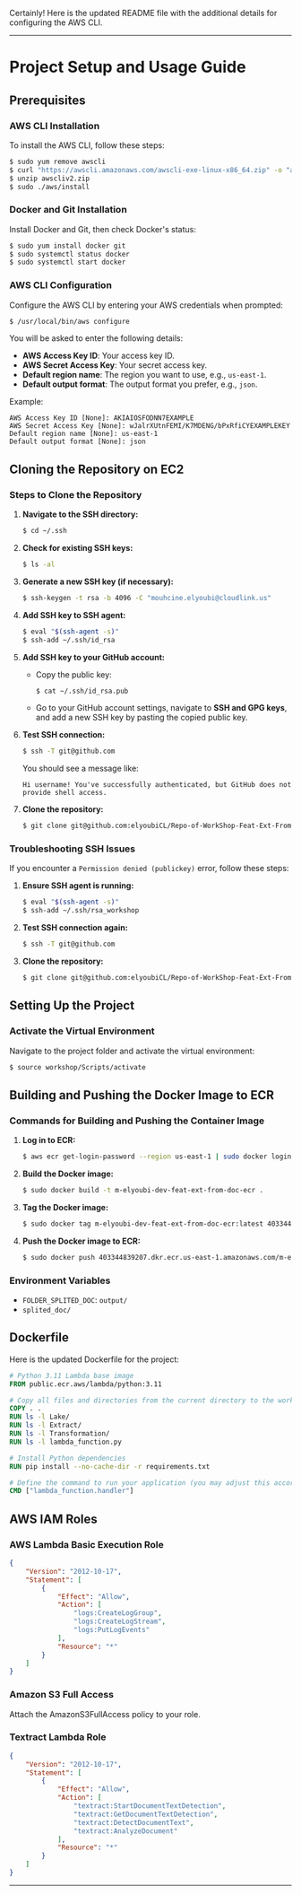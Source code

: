 Certainly! Here is the updated README file with the additional details for configuring the AWS CLI.

---

# Project Setup and Usage Guide

## Prerequisites

### AWS CLI Installation
To install the AWS CLI, follow these steps:

```bash
$ sudo yum remove awscli
$ curl "https://awscli.amazonaws.com/awscli-exe-linux-x86_64.zip" -o "awscliv2.zip"
$ unzip awscliv2.zip
$ sudo ./aws/install
```

### Docker and Git Installation
Install Docker and Git, then check Docker's status:

```bash
$ sudo yum install docker git
$ sudo systemctl status docker
$ sudo systemctl start docker
```

### AWS CLI Configuration
Configure the AWS CLI by entering your AWS credentials when prompted:

```bash
$ /usr/local/bin/aws configure
```

You will be asked to enter the following details:
- **AWS Access Key ID**: Your access key ID.
- **AWS Secret Access Key**: Your secret access key.
- **Default region name**: The region you want to use, e.g., `us-east-1`.
- **Default output format**: The output format you prefer, e.g., `json`.

Example:
```plaintext
AWS Access Key ID [None]: AKIAIOSFODNN7EXAMPLE
AWS Secret Access Key [None]: wJalrXUtnFEMI/K7MDENG/bPxRfiCYEXAMPLEKEY
Default region name [None]: us-east-1
Default output format [None]: json
```

## Cloning the Repository on EC2

### Steps to Clone the Repository
1. **Navigate to the SSH directory:**
    ```bash
    $ cd ~/.ssh
    ```

2. **Check for existing SSH keys:**
    ```bash
    $ ls -al
    ```

3. **Generate a new SSH key (if necessary):**
    ```bash
    $ ssh-keygen -t rsa -b 4096 -C "mouhcine.elyoubi@cloudlink.us"
    ```

4. **Add SSH key to SSH agent:**
    ```bash
    $ eval "$(ssh-agent -s)"
    $ ssh-add ~/.ssh/id_rsa
    ```

5. **Add SSH key to your GitHub account:**
    - Copy the public key:
        ```bash
        $ cat ~/.ssh/id_rsa.pub
        ```
    - Go to your GitHub account settings, navigate to **SSH and GPG keys**, and add a new SSH key by pasting the copied public key.

6. **Test SSH connection:**
    ```bash
    $ ssh -T git@github.com
    ```
    You should see a message like:
    ```
    Hi username! You've successfully authenticated, but GitHub does not provide shell access.
    ```

7. **Clone the repository:**
    ```bash
    $ git clone git@github.com:elyoubiCL/Repo-of-WorkShop-Feat-Ext-From-Doc.git
    ```

### Troubleshooting SSH Issues

If you encounter a `Permission denied (publickey)` error, follow these steps:

1. **Ensure SSH agent is running:**
    ```bash
    $ eval "$(ssh-agent -s)"
    $ ssh-add ~/.ssh/rsa_workshop
    ```

2. **Test SSH connection again:**
    ```bash
    $ ssh -T git@github.com
    ```

3. **Clone the repository:**
    ```bash
    $ git clone git@github.com:elyoubiCL/Repo-of-WorkShop-Feat-Ext-From-Doc.git
    ```

## Setting Up the Project

### Activate the Virtual Environment
Navigate to the project folder and activate the virtual environment:

```bash
$ source workshop/Scripts/activate
```

## Building and Pushing the Docker Image to ECR

### Commands for Building and Pushing the Container Image
1. **Log in to ECR:**
    ```bash
    $ aws ecr get-login-password --region us-east-1 | sudo docker login --username AWS --password-stdin 403344839207.dkr.ecr.us-east-1.amazonaws.com
    ```

2. **Build the Docker image:**
    ```bash
    $ sudo docker build -t m-elyoubi-dev-feat-ext-from-doc-ecr .
    ```

3. **Tag the Docker image:**
    ```bash
    $ sudo docker tag m-elyoubi-dev-feat-ext-from-doc-ecr:latest 403344839207.dkr.ecr.us-east-1.amazonaws.com/m-elyoubi-dev-feat-ext-from-doc-ecr:latest
    ```

4. **Push the Docker image to ECR:**
    ```bash
    $ sudo docker push 403344839207.dkr.ecr.us-east-1.amazonaws.com/m-elyoubi-dev-feat-ext-from-doc-ecr:latest
    ```

### Environment Variables

- `FOLDER_SPLITED_DOC`: `output/`
- `splited_doc/`

## Dockerfile

Here is the updated Dockerfile for the project:

```Dockerfile
# Python 3.11 Lambda base image
FROM public.ecr.aws/lambda/python:3.11

# Copy all files and directories from the current directory to the working directory in the container
COPY . .
RUN ls -l Lake/
RUN ls -l Extract/
RUN ls -l Transformation/
RUN ls -l lambda_function.py

# Install Python dependencies
RUN pip install --no-cache-dir -r requirements.txt

# Define the command to run your application (you may adjust this according to your entry point)
CMD ["lambda_function.handler"]
```

## AWS IAM Roles

### AWS Lambda Basic Execution Role

```json
{
    "Version": "2012-10-17",
    "Statement": [
        {
            "Effect": "Allow",
            "Action": [
                "logs:CreateLogGroup",
                "logs:CreateLogStream",
                "logs:PutLogEvents"
            ],
            "Resource": "*"
        }
    ]
}
```

### Amazon S3 Full Access

Attach the AmazonS3FullAccess policy to your role.

### Textract Lambda Role

```json
{
    "Version": "2012-10-17",
    "Statement": [
        {
            "Effect": "Allow",
            "Action": [
                "textract:StartDocumentTextDetection",
                "textract:GetDocumentTextDetection",
                "textract:DetectDocumentText",
                "textract:AnalyzeDocument"
            ],
            "Resource": "*"
        }
    ]
}
```

---
